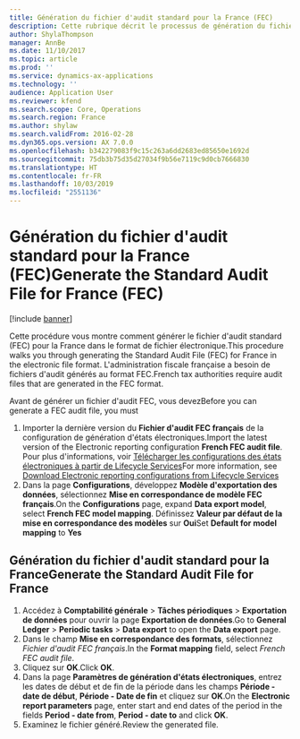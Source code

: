 ```yaml
---
title: Génération du fichier d'audit standard pour la France (FEC)
description: Cette rubrique décrit le processus de génération du fichier d'audit standard pour la France (FEC) dans Microsoft Dynamics 365 Finance.
author: ShylaThompson
manager: AnnBe
ms.date: 11/10/2017
ms.topic: article
ms.prod: ''
ms.service: dynamics-ax-applications
ms.technology: ''
audience: Application User
ms.reviewer: kfend
ms.search.scope: Core, Operations
ms.search.region: France
ms.author: shylaw
ms.search.validFrom: 2016-02-28
ms.dyn365.ops.version: AX 7.0.0
ms.openlocfilehash: b342279083f9c15c263a6dd2683ed85650e1692d
ms.sourcegitcommit: 75db3b75d35d27034f9b56e7119c9d0cb7666830
ms.translationtype: HT
ms.contentlocale: fr-FR
ms.lasthandoff: 10/03/2019
ms.locfileid: "2551136"
---
```

# <a name="generate-the-standard-audit-file-for-france-fec"></a><span data-ttu-id="95c66-103">Génération du fichier d'audit standard pour la France (FEC)</span><span class="sxs-lookup"><span data-stu-id="95c66-103">Generate the Standard Audit File for France (FEC)</span></span>

[!include [banner](../includes/banner.md)]

<span data-ttu-id="95c66-104">Cette procédure vous montre comment générer le fichier d'audit standard (FEC) pour la France dans le format de fichier électronique.</span><span class="sxs-lookup"><span data-stu-id="95c66-104">This procedure walks you through generating the Standard Audit File (FEC) for France in the electronic file format.</span></span> <span data-ttu-id="95c66-105">L'administration fiscale française a besoin de fichiers d'audit générés au format FEC.</span><span class="sxs-lookup"><span data-stu-id="95c66-105">French tax authorities require audit files that are generated in the FEC format.</span></span>

<span data-ttu-id="95c66-106">Avant de générer un fichier d'audit FEC, vous devez</span><span class="sxs-lookup"><span data-stu-id="95c66-106">Before you can generate a FEC audit file, you must</span></span> 
1. <span data-ttu-id="95c66-107">Importer la dernière version du **Fichier d'audit FEC français** de la configuration de génération d'états électroniques.</span><span class="sxs-lookup"><span data-stu-id="95c66-107">Import the latest version of the Electronic reporting configuration **French FEC audit file**.</span></span> <span data-ttu-id="95c66-108">Pour plus d'informations, voir [Télécharger les configurations des états électroniques à partir de Lifecycle Services](../../dev-itpro/analytics/download-electronic-reporting-configuration-lcs.md)</span><span class="sxs-lookup"><span data-stu-id="95c66-108">For more information, see [Download Electronic reporting configurations from Lifecycle Services](../../dev-itpro/analytics/download-electronic-reporting-configuration-lcs.md)</span></span>
2. <span data-ttu-id="95c66-109">Dans la page **Configurations**, développez **Modèle d'exportation des données**, sélectionnez **Mise en correspondance de modèle FEC français**.</span><span class="sxs-lookup"><span data-stu-id="95c66-109">On the **Configurations** page, expand **Data export model**, select **French FEC model mapping**.</span></span> <span data-ttu-id="95c66-110">Définissez **Valeur par défaut de la mise en correspondance des modèles** sur **Oui**</span><span class="sxs-lookup"><span data-stu-id="95c66-110">Set **Default for model mapping** to **Yes**</span></span>

## <a name="generate-the-standard-audit-file-for-france"></a><span data-ttu-id="95c66-111">Génération du fichier d'audit standard pour la France</span><span class="sxs-lookup"><span data-stu-id="95c66-111">Generate the Standard Audit File for France</span></span>
1. <span data-ttu-id="95c66-112">Accédez à **Comptabilité générale** > **Tâches périodiques** > **Exportation de données** pour ouvrir la page **Exportation de données**.</span><span class="sxs-lookup"><span data-stu-id="95c66-112">Go to **General Ledger** > **Periodic tasks** > **Data export** to open the **Data export** page.</span></span>
2. <span data-ttu-id="95c66-113">Dans le champ **Mise en correspondance des formats**, sélectionnez *Fichier d'audit FEC français*.</span><span class="sxs-lookup"><span data-stu-id="95c66-113">In the **Format mapping** field, select *French FEC audit file*.</span></span>
3. <span data-ttu-id="95c66-114">Cliquez sur **OK**.</span><span class="sxs-lookup"><span data-stu-id="95c66-114">Click **OK**.</span></span>
4. <span data-ttu-id="95c66-115">Dans la page **Paramètres de génération d'états électroniques**, entrez les dates de début et de fin de la période dans les champs **Période - date de début**, **Période - Date de fin** et cliquez sur **OK**.</span><span class="sxs-lookup"><span data-stu-id="95c66-115">On the **Electronic report parameters** page, enter start and end dates of the period in the fields **Period - date from**, **Period - date to** and click **OK**.</span></span>
5. <span data-ttu-id="95c66-116">Examinez le fichier généré.</span><span class="sxs-lookup"><span data-stu-id="95c66-116">Review the generated file.</span></span>
